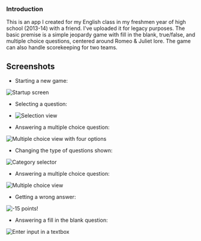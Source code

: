 ### Introduction
This is an app I created for my English class in my freshmen year of high school (2013-14) with a friend. I've uploaded it for legacy purposes. The basic premise is a simple jeopardy game with fill in the blank, true/false, and multiple choice questions, centered around Romeo & Juliet lore. The game can also handle scorekeeping for two teams.

## Screenshots

* Starting a new game:

![Startup screen](Screenshots/Startup.png)

* Selecting a question:

* ![Selection view](Screenshots/SelectionView.png)

* Answering a multiple choice question:

![Multiple choice view with four options](Screenshots/MultipleChoice.png)

* Changing the type of questions shown:

![Category selector](Screenshots/CategorySelector.png)

* Answering a multiple choice question:

![Multiple choice view](Screenshots/MultipleChoice.png)

* Getting a wrong answer:

![-15 points!](Screenshots/WrongAnswer.png)

* Answering a fill in the blank question:

![Enter input in a textbox](Screenshots/FillInTheBlank.png)
